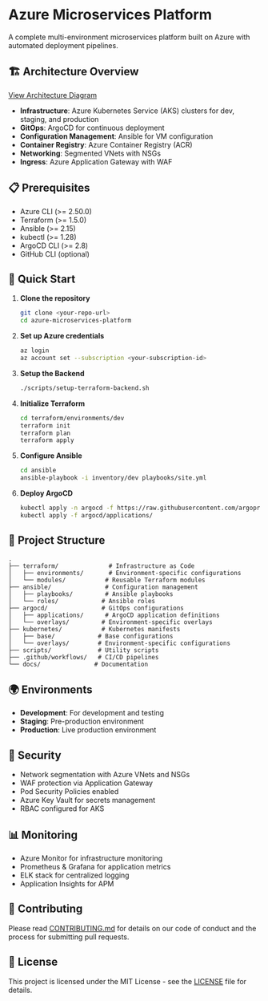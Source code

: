 # Azure Microservices Platform

A complete multi-environment microservices platform built on Azure with automated deployment pipelines.

## 🏗️ Architecture Overview

[View Architecture Diagram](docs/ARCHITECTURE_DIAGRAM.md)


- **Infrastructure**: Azure Kubernetes Service (AKS) clusters for dev, staging, and production
- **GitOps**: ArgoCD for continuous deployment
- **Configuration Management**: Ansible for VM configuration
- **Container Registry**: Azure Container Registry (ACR)
- **Networking**: Segmented VNets with NSGs
- **Ingress**: Azure Application Gateway with WAF

## 📋 Prerequisites

- Azure CLI (>= 2.50.0)
- Terraform (>= 1.5.0)
- Ansible (>= 2.15)
- kubectl (>= 1.28)
- ArgoCD CLI (>= 2.8)
- GitHub CLI (optional)

## 🚀 Quick Start

1. **Clone the repository**
   ```bash
   git clone <your-repo-url>
   cd azure-microservices-platform
   ```

2. **Set up Azure credentials**
   ```bash
   az login
   az account set --subscription <your-subscription-id>
   ```

3. **Setup the Backend**
    ```bash
    ./scripts/setup-terraform-backend.sh
    ```
    
4. **Initialize Terraform**
   ```bash
   cd terraform/environments/dev
   terraform init
   terraform plan
   terraform apply
   ```

5. **Configure Ansible**
   ```bash
   cd ansible
   ansible-playbook -i inventory/dev playbooks/site.yml
   ```

6. **Deploy ArgoCD**
   ```bash
   kubectl apply -n argocd -f https://raw.githubusercontent.com/argoproj/argo-cd/stable/manifests/install.yaml
   kubectl apply -f argocd/applications/
   ```

## 📁 Project Structure

```
.
├── terraform/              # Infrastructure as Code
│   ├── environments/       # Environment-specific configurations
│   └── modules/           # Reusable Terraform modules
├── ansible/               # Configuration management
│   ├── playbooks/         # Ansible playbooks
│   └── roles/            # Ansible roles
├── argocd/               # GitOps configurations
│   ├── applications/      # ArgoCD application definitions
│   └── overlays/         # Environment-specific overlays
├── kubernetes/           # Kubernetes manifests
│   ├── base/            # Base configurations
│   └── overlays/        # Environment-specific configurations
├── scripts/             # Utility scripts
├── .github/workflows/   # CI/CD pipelines
└── docs/               # Documentation
```

## 🌍 Environments

- **Development**: For development and testing
- **Staging**: Pre-production environment
- **Production**: Live production environment

## 🔐 Security

- Network segmentation with Azure VNets and NSGs
- WAF protection via Application Gateway
- Pod Security Policies enabled
- Azure Key Vault for secrets management
- RBAC configured for AKS

## 📊 Monitoring

- Azure Monitor for infrastructure monitoring
- Prometheus & Grafana for application metrics
- ELK stack for centralized logging
- Application Insights for APM

## 🤝 Contributing

Please read [CONTRIBUTING.md](docs/CONTRIBUTING.md) for details on our code of conduct and the process for submitting pull requests.

## 📝 License

This project is licensed under the MIT License - see the [LICENSE](LICENSE) file for details.
